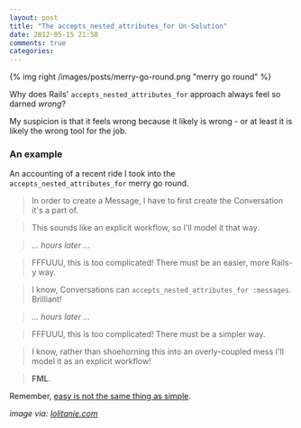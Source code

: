 ```yaml
---
layout: post
title: "The accepts_nested_attributes_for Un-Solution"
date: 2012-05-15 21:50
comments: true
categories:
---
```

{% img right /images/posts/merry-go-round.png "merry go round" %}

Why does Rails' `accepts_nested_attributes_for` approach always feel so darned
*wrong*?

My suspicion is that it feels wrong because it likely is wrong - or at least it
is likely the wrong tool for the job.

### An example

An accounting of a recent ride I took into the `accepts_nested_attributes_for`
merry go round.

> In order to create a Message, I have to first create the Conversation it's a
> part of.

> This sounds like an explicit workflow, so I'll model it that way.

> _... hours later ..._

> FFFUUU, this is too complicated! There must be an easier, more Rails-y way.

> I know, Conversations can `accepts_nested_attributes_for :messages`. Brilliant!

> _... hours later ..._

> FFFUUU, this is too complicated! There must be a simpler way.

> I know, rather than shoehorning this into an overly-coupled mess I'll model
> it as an explicit workflow!

> **FML**.


Remember, [easy is not the same thing as simple][hickey].

_image via: [lolitanie.com][lolitanie]_

  [hickey]: http://www.confreaks.com/videos/860-railsconf2012-keynote-simplicity-matters "Simplicity Matters."
  [lolitanie]: http://blog.lolitanie.com/index.php/archives/2006/01/29/oh-oh-oh-merry-go-round/
